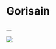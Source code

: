 <!-- wiki-header-section:start -->
# Gorisain
__

<img src="wiki_images/.png"><i></i></img>

<!-- wiki-header-section:end -->

